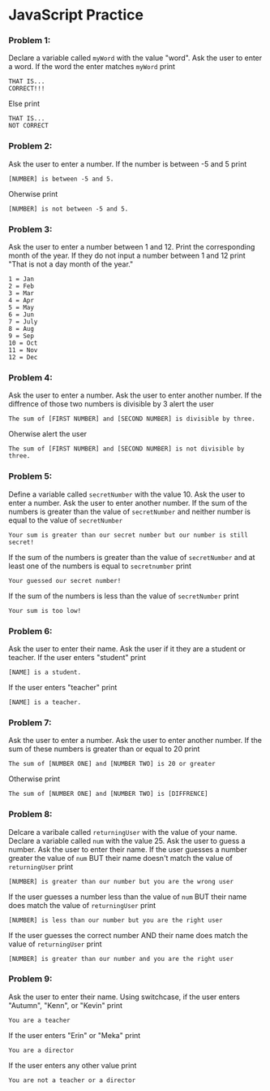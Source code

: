 # JavaScript Practice
### Problem 1:
Declare a variable called `myWord` with the value "word".
Ask the user to enter a word. If the word the enter matches `myWord` print
```
THAT IS...
CORRECT!!!
```
Else print
```
THAT IS...
NOT CORRECT
```
### Problem 2:
Ask the user to enter a number. If the number is between -5 and 5 print 
```
[NUMBER] is between -5 and 5.
```
Oherwise print
```
[NUMBER] is not between -5 and 5.
```
### Problem 3:
Ask the user to enter a number between 1 and 12. Print the corresponding month of the year. If they do not input a number between 1 and 12 print "That is not a day month of the year."
```
1 = Jan
2 = Feb
3 = Mar
4 = Apr
5 = May
6 = Jun
7 = July
8 = Aug
9 = Sep
10 = Oct
11 = Nov
12 = Dec
```
### Problem 4:
Ask the user to enter a number. Ask the user to enter another number. If the diffrence of those two numbers is divisible by 3 alert the user 
```
The sum of [FIRST NUMBER] and [SECOND NUMBER] is divisible by three.
```
Oherwise alert the user
```
The sum of [FIRST NUMBER] and [SECOND NUMBER] is not divisible by three.
```
### Problem 5:
Define a variable called `secretNumber` with the value 10. Ask the user to enter a number. Ask the user to enter another number. If the sum of the numbers is greater than the value of `secretNumber` and neither number is equal to the value of `secretNumber`
```
Your sum is greater than our secret number but our number is still secret!
```
If the sum of the numbers is greater than the value of `secretNumber` and at least one of the numbers is equal to `secretnumber` print
```
Your guessed our secret number!
```
If the sum of the numbers is less than the value of `secretNumber` print
```
Your sum is too low!
```
### Problem 6:
Ask the user to enter their name. Ask the user if it they are a student or teacher. If the user enters "student" print
```
[NAME] is a student.
```
If the user enters "teacher" print
```
[NAME] is a teacher.
```
### Problem 7:
Ask the user to enter a number. Ask the user to enter another number. If the sum of these numbers is greater than or equal to 20 print
```
The sum of [NUMBER ONE] and [NUMBER TWO] is 20 or greater
```
Otherwise print
```
The sum of [NUMBER ONE] and [NUMBER TWO] is [DIFFRENCE]
```
### Problem 8:
Delcare a varibale called `returningUser` with the value of your name. Declare a variable called `num` with the value 25. Ask the user to guess a number. Ask the user to enter their name. If the user guesses a number greater the value of `num` BUT their name doesn't match the value of `returningUser` print
```
[NUMBER] is greater than our number but you are the wrong user
```
If the user guesses a number less than the value of `num` BUT their name does match the value of `returningUser` print
```
[NUMBER] is less than our number but you are the right user
```
If the user guesses the correct number AND their name does match the value of `returningUser` print
```
[NUMBER] is greater than our number and you are the right user
```
### Problem 9:
Ask the user to enter their name. Using switchcase, if the user enters "Autumn", "Kenn", or "Kevin" print
```
You are a teacher
```
If the user enters "Erin" or "Meka" print
```
You are a director
```
If the user enters any other value print
```
You are not a teacher or a director
```